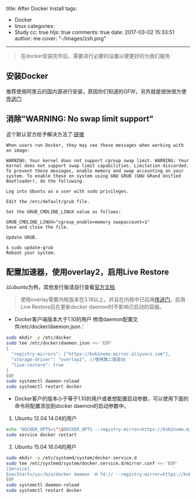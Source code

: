 title: After Docker Install
tags:
  - Docker
  - linux
categories:
  - Study
cc: true
hljs: true
comments: true
date: 2017-03-02 15:33:51
author: me
cover: "-/images/zsh.png"
---
> 在docker安装完毕后，需要进行必要的设置以便更好的为我们服务

## 安装Docker
推荐使用阿里云的国内源进行安装，原因你们知道的GFW，另外就是很快很方便[传送门](http://mirrors.aliyun.com/help/docker-engine)

## 消除"WARNING: No swap limit support"
这个默认官方给予解决方法了:[链接](https://docs.docker.com/engine/installation/linux/ubuntu/)
```
When users run Docker, they may see these messages when working with an image:

WARNING: Your kernel does not support cgroup swap limit. WARNING: Your
kernel does not support swap limit capabilities. Limitation discarded.
To prevent these messages, enable memory and swap accounting on your system. To enable these on system using GNU GRUB (GNU GRand Unified Bootloader), do the following.

Log into Ubuntu as a user with sudo privileges.

Edit the /etc/default/grub file.

Set the GRUB_CMDLINE_LINUX value as follows:

GRUB_CMDLINE_LINUX="cgroup_enable=memory swapaccount=1"
Save and close the file.

Update GRUB.

$ sudo update-grub
Reboot your system.
```

## 配置加速器，使用overlay2，启用Live Restore
以ubuntu为例，其他发行版请自行查看[官方文档](https://docs.docker.com)
> 使用overlay需要内核版本在3.18以上，并且在内核中已启用[传送门](http://snakeliwei.github.io/2015/12/03/Docker-overlay/)。启用Live Restore后在更新docker daemon时不影响已启动的容器。

- Docker客户端版本大于1.10的用户
修改daemon配置文件/etc/docker/daemon.json：

```bash
sudo mkdir -p /etc/docker
sudo tee /etc/docker/daemon.json <<-'EOF'
{
  "registry-mirrors": ["https://knb1nxmo.mirror.aliyuncs.com"],
  "storage-driver": "overlay2", //使用第二版驱动
  "live-restore": true
}
EOF
sudo systemctl daemon-reload
sudo systemctl restart docker
```

- Docker客户的版本小于等于1.10的用户或者想配置启动参数，可以使用下面的命令将配置添加到docker daemon的启动参数中。

1. Ubuntu 12.04 14.04的用户

```bash
echo "DOCKER_OPTS=\"\$DOCKER_OPTS --registry-mirror=https://knb1nxmo.mirror.aliyuncs.com -s overlay --live-restore=true \"" | sudo tee -a /etc/default/docker
sudo service docker restart
```

2. Ubuntu 15.04 16.04的用户

```bash
sudo mkdir -p /etc/systemd/system/docker.service.d
sudo tee /etc/systemd/system/docker.service.d/mirror.conf <<-'EOF'
[Service]
ExecStart=/usr/bin/docker daemon -H fd:// --registry-mirror=https://knb1nxmo.mirror.aliyuncs.com -s overlay --live-restore=true
EOF
sudo systemctl daemon-reload
sudo systemctl restart docker
```

